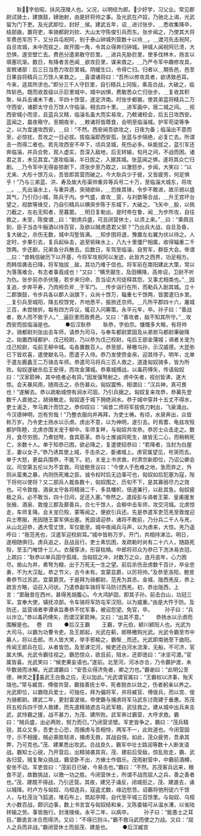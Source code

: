 <!-- { "loadSidebar": true } -->
　　耿，字伯昭，扶风茂陵人也。父况，以明经为郎。少好学，习父业。常见郡尉试骑士，建旗鼓，肄驰射，由是好将帅之事。及光武在卢奴，乃驰北上谒，光武留为门下吏。及光武即位，封好＿侯。建武五年，诏＿进讨张步。＿悉收集降卒，结部曲，置将吏，率骑都尉刘钦、大山太守陈俊引兵而东。张步闻之，乃使其大将军费邑军历下，又分兵屯祝阿，别于泰山钟城列营数十以待＿。＿渡河先击祝阿，自旦攻城，未中而拔之，故开围一角，令其众得奔归钟城。钟城人闻祝阿已溃，大恐惧，遂空壁亡去。费邑分遣弟敢守巨里。＿进兵先胁巨里，使多伐林木，扬言以填塞坑渐。数日，有降者言邑闻＿欲攻巨里，谋来救之。＿乃严令军中趣修攻具，宣敕诸部：后三日当悉力攻巨里城。阴缓生口，令得亡归。归者以＿期告邑，邑至日果自将精兵三万馀人来救之。＿喜谓诸将曰：“吾所以修攻具者，欲诱致邑耳。今来，适其所求也。”即分三千人守巨里，自引精兵上冈阪，乘高合战，大破之，临阵斩邑。既而收首级以示巨里城中，城中凶惧，费敢悉众亡归张步。＿复收其积聚，纵兵击诸未下者，平四十馀营，遂定济南。时张步都据，使其弟蓝将精兵二万守西安，诸郡太守合万馀人守临淄，相去四十里。＿进军画中，居二城之间。＿视西安城小而坚，且蓝兵又精，临淄名虽大而实易攻，乃敕诸校会，后五日攻西安。蓝闻之，晨夜儆守。至期夜半，＿敕诸将皆蓐食，会明至临淄城。护军苟梁等争之，以为宜速攻西安。＿曰：“不然。西安闻吾欲攻之，日夜为备；临淄出不意而至，必惊扰，吾攻之一日必拔。拔临淄即西安孤，张蓝与步隔绝，必复亡去。所谓击一而得二者也。若先攻西安不卒下，顷兵坚城，死伤必多。纵能拔之，蓝引军还奔临淄，并兵合势，观人虚实，吾深入敌地，后无转输，旬月之间，不战而困。诸君之言，未见其宜。”遂攻临淄，半日拔之，入据其城。张蓝闻之惧，遂将其众亡归剧。＿乃令军中无得妄掠剧下，须张步至乃取之，以激怒步。步闻，大笑曰：“以尤来、大彤十馀万众，吾皆即其营而破之。今大耿兵少于彼，又皆疲劳，何足惧乎！”乃与三弟蓝、洪、寿及故大彤渠帅重异等兵号二十万，至临淄大城东，将攻＿。＿先出淄水上，与重异遇，突骑欲纵，＿恐挫其锋，令步不敢进，故示弱以盛其气，乃引归小城，陈兵于内。步气盛，直攻＿营，与刘歆等合战，＿升王宫坏台望之，视歆等锋交，乃自引精兵以横突步陈于东城下，大破之。飞矢中＿股，以佩刀截之，左右无知者，至暮罢。＿明日复勒出。是时帝在鲁，闻＿为步所攻，自往救之，未至，陈俊谓＿曰：“剧虏兵盛，可且闭营休士，以须上来。”＿曰：“乘舆且到，臣子当击牛酾酒以待百官，及欲以贼虏遗君父邪？”乃出兵大战，自旦及昏，复大破之，杀伤无数，城中沟堑皆满。＿知步困将退，豫置左右翼为伏以待之。人定时，步果引去，复兵起纵击，追至钜昧水上，八九十里僵尸相属，收得辎重二千馀两。步还剧，兄弟各分兵散去。后数日，车驾至临淄，自劳军，群臣大会。帝谓＿曰：“昔韩信破历下以开基，今将军攻祝阿以发迹，此皆齐之西界，功足相方。而韩信袭击已降，将军独拔＿敌，其功乃难于信也。将军前在南阳建此大策，常以为落落难合，有志者事竟成也！”又曰：“横烹郦生，及田横降，高帝诏，卫尉不听为仇。张步前亦杀伏隆，若步来归命，吾当诏大司徒释其怨，又事尤相类也。”＿因复追，步奔平寿，乃肉袒负斧＿于军门。＿传步诣行在所，而勒兵入剧其城。立十二郡旗鼓，令步兵各以郡人诣旗下，众尚十馀万，辎重七千馀两，皆罢遣归乡里。＿复引兵至城阳，降五校馀党，齐地悉平，振旅还京师。＿凡所平郡四十六，屠城三百，未尝挫折。每有四方异议，辄召入问筹策。永平元年，卒。孙子曰：“善战者，致人而不致于人。”＿逼巨里而致费邑。又曰：“善攻者，敌不知其所守。”＿攻西安而拔临淄是也。
　　●后汉耿恭
　　耿恭，字伯宗。慷慨多大略，有将帅才。骑都尉刘张出击车师，请恭为司马，与奉车都尉窦固及从弟驸马都尉秉破降之。始置西域都护、戊己校尉，乃以恭为戊己校尉，屯后王部金蒲城；谒者关宠为戊己校尉，屯前王柳中城。屯各置数百人。恭至部，移檄乌孙，示汉威德。大昆弥已下皆欢喜，遣使献名马，愿遣子入侍。恭乃发使赍金帛，迎其侍子。明年，北单于遣左鹿蠡王二万骑击车师。恭遣司马将兵三百人救之，道逢匈奴骑多，皆为所败。匈奴遂破杀后王安得，而攻金蒲城。恭乘城搏战，以毒药傅矢，传语匈奴曰：“汉家箭神，其中疮者必有异。”因发强弩射之。虏中矢者，视创皆沸，遂大惊。会天暴风雨，随雨击之，杀伤甚众。匈奴震怖，相谓曰：“汉兵神，真可畏也！”遂解去。恭以疏勒城傍有涧水可固，乃引兵据之。匈奴复来攻恭，恭募先登数千人直驰之，胡骑散走。匈奴遂于城下拥绝涧水。恭于城中穿井十五丈不得水，吏士渴乏，笮马粪汁而饮之。恭仰叹曰：“闻昔二师将军拔佩刀剌出，飞泉涌出。今汉德神明，岂有穷哉！”乃整衣服向井再拜，为吏士祷。有顷，水泉奔出，众皆称万岁。乃令吏士扬水以示虏。虏出不意，以为神明，遂引去。时焉耆、龟兹攻殁都护陈睦，北虏亦围关宠于柳中。车师复畔，与匈奴共攻恭。恭厉士众击走之。数月，食尽穷困，乃煮铠弩，食其筋革。恭与士推诚同死生，故皆无二心，而稍稍死亡，余数十人。单于知恭已困，欲必降之，复遣使招恭曰：“若降者，当封为白屋王，妻以女子。”恭乃诱其使上城，手击杀之，委诸城上。虏官属望见，号哭而去。单于大怒，更益兵围恭，不能下。初，关宠上书求救，时肃宗新即位，乃诏公卿会议。司空第五伦以为不宜救。司徒鲍昱议曰：“今使人于危难之地，急而弃之，外则从蛮夷之暴，内则伤死难之臣。诚令权时后无边事可也，匈奴如后犯塞为寇，陛下将何以使将？又二部兵人裁各数十，匈奴围之，历旬不下，是其寡弱尽力之效也。可令敦煌、酒泉太守各将精骑二千，多具幡帜，倍道兼行，以赴其急。匈奴疲极之兵，必不敢当，四十日间，足还入塞。”帝然之。遣段彭与谒者王蒙、皇甫援发张掖、酒泉、敦煌三郡及鄯善兵，合七千馀人，会柳中击车师，攻交河城。北虏惊走，车师复降。会关宠已殁，蒙等闻之，便欲引兵还。先是恭遣军吏范羌至敦煌迎兵士寒服，羌因随王蒙军俱出塞。羌固请迎恭，诸将不敢前，乃分兵二千人与羌，从山北迎恭，遇大雪丈馀，军仅能至。城中夜闻兵马声，以为虏来，大惊。羌乃遥呼曰：“我范羌也，汉遣军迎校尉耳。”城中皆称万岁。开门，共相持涕泣。明日，遂相随俱归。虏兵追之，且战且行。吏士素饥困，发疏勒时尚有二十六人，随路死殁，至玉门唯馀十三人。衣屦穿决，形容枯槁。中郎将邓众为恭已下洗沐易衣冠，上疏曰：“耿恭以单兵固守孤城，当匈奴之冲，对数万之众，连月逾年，心力困尽。凿山为井，煮弩为粮，出于万死无一生之望。前后杀伤丑虏数千百计，卒全忠勇，不为大汉耻。恭之节义，古今未有。宜蒙显爵，以厉将帅。”及恭至洛阳，鲍昱奏恭节过苏武，宜蒙爵赏。于是拜为骑都尉，范羌为其丞。金城、陇西羌反，恭上疏言方略，诏召入问状。乃遣恭副车骑将军马防讨西羌。初，恭出陇西，上言：“窦融昔在西州，甚得羌胡腹心。今大鸿胪固，即其子孙。前击白山，功冠三军。宜奉大使，镇抚凉部。令车骑将军防屯军汉阳，以为威重。”由是大忤于防。及防还，监营谒者李谭承旨奏恭不忧军事，被诏怨望。免官，卒。
　　孙子曰：“兵以诈立。”恭以毒药傅矢，而谓汉家箭神。又曰：“出其不意。”
　　恭扬水以示虏而围解是也。　  卷　四
　　●后汉王霸
　　王霸，字元伯，颍川颍阳人也。光武为大司马，以霸为功曹令吏。及王郎起，光武在蓟，郎移檄购光武。光武令霸至市中募人，将以击郎。市人皆大笑，举手邪榆之，霸惭＿而还。光武即南驰至下曲阳。传闻王郎兵在后，从者皆恐。及至滹沱河，候吏还白河水流澌，无船，不可济，官属大惧。光武令霸往视之。霸恐惊众，欲且前，阻水，还即诡曰：“冰坚可渡。”官属皆喜。光武笑曰：“候吏果妄语也。”遂前。北至河，河冰亦合，乃令霸护渡，未毕数骑而冰解。光武谓霸曰：“安吾众得济免者，卿之力也。”霸谢曰：“此明公至德，神灵之，虽武王白鱼之应，无以加此。”光武谓官属曰：“王霸权以济事，殆天瑞也。”常与臧宫、傅俊共营，霸独善抚士卒，死者脱衣以敛之，伤者躬亲以养之。光武即位，以霸晓兵爱士，可独任，拜为偏将军，并将臧官、傅俊兵，而以宫、俊为骑都尉。建武二年，更封富波侯。帝使霸与捕虏将军马武东讨周建于垂惠。苏茂将五校兵四千馀人救建，而先遣精骑遮击马武军粮，武往救之。建从城中出兵来击武，武恃霸之援，战不甚力，为茂、建所败。武军奔过霸营，大呼求救。霸曰：“贼兵盛，出必两败，努力而已。”乃闭营坚壁。军吏皆争之，霸曰：“茂兵精锐，其众又多，吾吏士心恐，而捕虏与吾相恃，两军不一，此败道也。今闭营固守，示不相援，贼必乘胜轻进，捕虏无救，其战自倍。如此，茂众疲劳，吾承其弊，乃可克也。”茂、建果悉出攻武。合战良久，霸军中壮士路润等数十人断发请战。霸知士心锐，乃开营后，出精骑袭其背。茂、建前后受敌，惊乱败走，霸、武各归营。贼复聚众挑战，霸坚卧不出，方飨士作倡乐。茂雨射营中，中霸前酒樽，安坐不动。军吏皆曰：“茂前日已破，今易击也。”霸曰：“不然。苏茂客兵远来，粮食不足，故数挑战，以徼一功之胜。今闭营休士，所谓不战而屈人之兵，善之善者也。”茂、建既不得战，乃引还营。其夜，建兄子诵反，闭城拒之，茂、建遁去，诵以城降。时卢方与匈奴、乌桓连兵，寇盗尤数，缘边愁苦。诏霸将弛刑徒六千馀人，与杜茂治飞狐道，堆石布上，筑起亭障，自代至平城三百馀里。与匈奴、乌桓大小数百战，颇识边事，数上书言宜与匈奴结和亲，又陈委输可从温水漕，以省陆转输之劳。事皆施行。封淮陵侯。永平二年，以病卒。
　　孙子曰：“能愚士之耳目。”霸诡言冰合而得济。又曰：“不得已则斗。”霸不救马武而使之力战。又曰：“屈人之兵而非战。”霸闭营休士而屈茂、建是也。
　　●后汉臧宫
